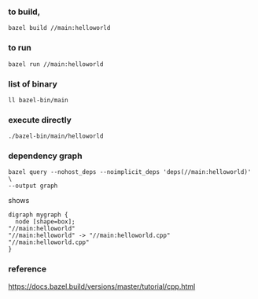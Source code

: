 ### to build,
```
bazel build //main:helloworld
```

### to run
```
bazel run //main:helloworld
```

### list of binary
```
ll bazel-bin/main
```

### execute directly
```
./bazel-bin/main/helloworld
```

### dependency graph
```
bazel query --nohost_deps --noimplicit_deps 'deps(//main:helloworld)' \
--output graph
```
shows
```
digraph mygraph {
  node [shape=box];
"//main:helloworld"
"//main:helloworld" -> "//main:helloworld.cpp"
"//main:helloworld.cpp"
}
```

### reference
https://docs.bazel.build/versions/master/tutorial/cpp.html
